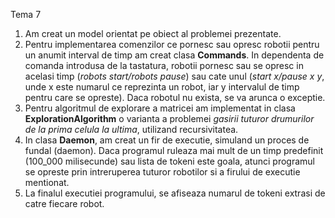Tema 7
1. Am creat un model orientat pe obiect al problemei prezentate.
2. Pentru implementarea comenzilor ce pornesc sau opresc robotii pentru un anumit interval de timp am creat clasa **Commands**. In dependenta de comanda introdusa de la tastatura, robotii pornesc sau se opresc in acelasi timp (_robots start/robots pause_) sau cate unul (_start x/pause x y_, unde x este numarul ce reprezinta un robot, iar y intervalul de timp pentru care se opreste). Daca robotul nu exista, se va arunca o exceptie.
3. Pentru algoritmul de explorare a matricei am implementat in clasa **ExplorationAlgorithm** o varianta a problemei _gasirii tuturor drumurilor de la prima celula la ultima_, utilizand recursivitatea.
4. In clasa **Daemon**, am creat un fir de executie, simuland un proces de fundal (daemon). Daca programul ruleaza mai mult de un timp predefinit (100_000 milisecunde) sau lista de tokeni este goala, atunci programul se opreste prin intreruperea tuturor robotilor si a firului de executie mentionat.
5. La finalul executiei programului, se afiseaza numarul de tokeni extrasi de catre fiecare robot.
